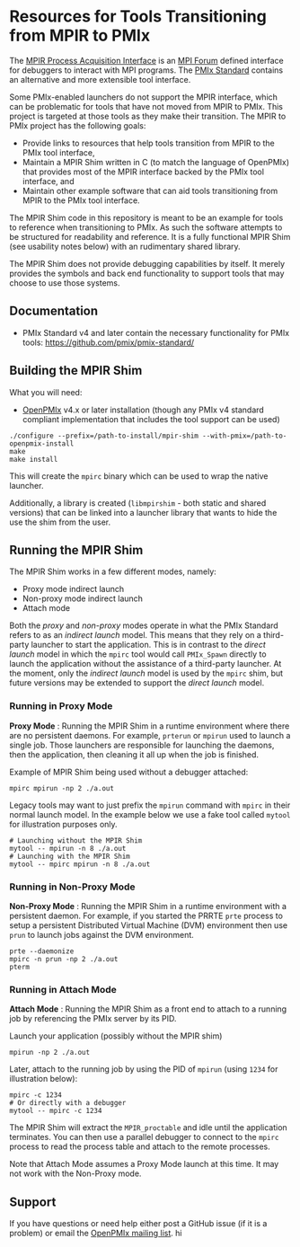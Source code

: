 # Resources for Tools Transitioning from MPIR to PMIx

The [MPIR Process Acquisition Interface](https://www.mpi-forum.org/docs/) is an [MPI Forum](https://www.mpi-forum.org/) defined interface for debuggers to interact with MPI programs. The [PMIx Standard](https://pmix.github.io/) contains an alternative and more extensible tool interface.

Some PMIx-enabled launchers do not support the MPIR interface, which can be problematic for tools that have not moved from MPIR to PMIx. This project is targeted at those tools as they make their transition. The MPIR to PMIx project has the following goals:
 * Provide links to resources that help tools transition from MPIR to the PMIx tool interface,
 * Maintain a MPIR Shim written in C (to match the language of OpenPMIx) that provides most of the MPIR interface backed by the PMIx tool interface, and
 * Maintain other example software that can aid tools transitioning from MPIR to the PMIx tool interface.

The MPIR Shim code in this repository is meant to be an example for tools to reference when transitioning to PMIx. As such the software attempts to be structured for readability and reference. It is a fully functional MPIR Shim (see usability notes below) with an rudimentary shared library.

The MPIR Shim does not provide debugging capabilities by itself. It merely provides the symbols and back end functionality to support tools that may choose to use those systems.

## Documentation

 * PMIx Standard v4 and later contain the necessary functionality for PMIx tools: https://github.com/pmix/pmix-standard/

## Building the MPIR Shim

What you will need:
 * [OpenPMIx](https://openpmix.github.io/) v4.x or later installation (though any PMIx v4 standard compliant implementation that includes the tool support can be used)

```
./configure --prefix=/path-to-install/mpir-shim --with-pmix=/path-to-openpmix-install
make
make install
```

This will create the `mpirc` binary which can be used to wrap the native launcher.

Additionally, a library is created (`libmpirshim` - both static and shared versions) that can be linked into a launcher library that wants to hide the use the shim from the user.


## Running the MPIR Shim

The MPIR Shim works in a few different modes, namely:
 * Proxy mode indirect launch
 * Non-proxy mode indirect launch
 * Attach mode

Both the _proxy_ and _non-proxy_ modes operate in what the PMIx Standard refers to as an _indirect launch_ model. This means that they rely on a third-party launcher to start the application. This is in contrast to the _direct launch_ model in which the `mpirc` tool would call `PMIx_Spawn` directly to launch the application without the assistance of a third-party launcher. At the moment, only the _indirect launch_ model is used by the `mpirc` shim, but future versions may be extended to support the _direct launch_ model.

### Running in Proxy Mode

**Proxy Mode** : Running the MPIR Shim in a runtime environment where there are no persistent daemons.
For example, `prterun` or `mpirun` used to launch a single job. Those launchers are responsible for launching the daemons, then the application, then cleaning it all up when the job is finished.

Example of MPIR Shim being used without a debugger attached:
```
mpirc mpirun -np 2 ./a.out
```

Legacy tools may want to just prefix the `mpirun` command with `mpirc` in their normal launch model. In the example below we use a fake tool called `mytool` for illustration purposes only.

```
# Launching without the MPIR Shim
mytool -- mpirun -n 8 ./a.out
# Launching with the MPIR Shim
mytool -- mpirc mpirun -n 8 ./a.out
```

### Running in Non-Proxy Mode

**Non-Proxy Mode** : Running the MPIR Shim in a runtime environment with a persistent daemon.
For example, if you started the PRRTE `prte` process to setup a persistent Distributed Virtual Machine (DVM) environment then use `prun` to launch jobs against the DVM environment.

```
prte --daemonize
mpirc -n prun -np 2 ./a.out
pterm
```

### Running in Attach Mode

**Attach Mode** : Running the MPIR Shim as a front end to attach to a running job by referencing the PMIx server by its PID.

Launch your application (possibly without the MPIR shim)
```
mpirun -np 2 ./a.out
```

Later, attach to the running job by using the PID of `mpirun` (using `1234` for illustration below):
```
mpirc -c 1234
# Or directly with a debugger
mytool -- mpirc -c 1234
```

The MPIR Shim will extract the `MPIR_proctable` and idle until the application terminates. You can then use a parallel debugger to connect to the `mpirc` process to read the process table and attach to the remote processes.

Note that Attach Mode assumes a Proxy Mode launch at this time. It may not work with the Non-Proxy mode.

## Support

If you have questions or need help either post a GitHub issue (if it is a problem) or email the [OpenPMIx mailing list](https://groups.google.com/forum/?utm_medium=email&utm_source=footer#!forum/pmix).
hi
